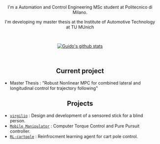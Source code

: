 <p align="center">
I'm a Automation and Control Engineering MSc student at Politecnico di Milano.
</p>
<p align="center">
I'm developing my master thesis at the Institute of Automotive Technology at TU MUnich
</p>


&nbsp;
    
<p align="center", marginTop="100px">
<a href="#"><img align="center" src="https://github-readme-stats.vercel.app/api?username=guidosassaroli&include_all_commits=true&bg_color=eeeeeeee&hide_border=true&show_icons=true&count_private=true&icon_color=7f0000&title_color=7f0000&text_color=b71c1c" alt="Guido's github stats" /> </a></p>

&nbsp;


<h2 align="center"> Current project</h2>

<ul>
  <li>Master Thesis : "Robust Nonlinear MPC for combined lateral and longitudinal control for trajectory following"</li>
</ul>



<h2 align="center"> Projects</h2>


* [`virgilio`](https://github.com/guidosassaroli/virgilio) : Design and development of a sensored stick for a blind person. 
* [`Mobile Manipulator`](https://github.com/guidosassaroli/mobile_manipulator) : Computer Torque Control and Pure Pursuit controller. 
* [`RL-cartpole`](https://github.com/guidosassaroli/RL-cartpole) : Reinfrocment learning agent for cart pole control.





<!--
**guidosassaroli/guidosassaroli** is a ✨ _special_ ✨ repository because its `README.md` (this file) appears on your GitHub profile.

Here are some ideas to get you started:

- 🔭 I’m currently working on ...
- 🌱 I’m currently learning ...
- 👯 I’m looking to collaborate on ...
- 🤔 I’m looking for help with ...
- 💬 Ask me about ...
- 📫 How to reach me: ...
- 😄 Pronouns: ...
- ⚡ Fun fact: ...
-->

